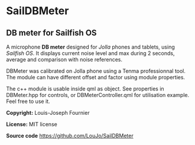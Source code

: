 # SailDBMeter
## DB meter for Sailfish OS

A microphone **DB meter** designed for *Jolla* phones and tablets, using *Sailfish OS*. It displays current noise level and max during 2 seconds, average and comparison with noise references.

DBMeter was calibrated on Jolla phone using a Tenma professionnal tool. The module can have different offset and factor using module properties.

The c++ module is usable inside qml as object. See properties in DBMeter.hpp for controls, or DBMeterController.qml for utilisation example. Feel free to use it.

**Copyright:** Louis-Joseph Fournier

**License:** MIT license

**Source code** https://github.com/LouJo/SailDBMeter
